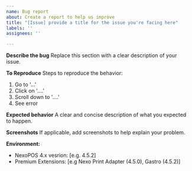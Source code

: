 ```yaml
---
name: Bug report
about: Create a report to help us improve
title: "[Issue] provide a title for the issue you're facing here"
labels: ''
assignees: ''

---
```


**Describe the bug**
Replace this section with a clear description of your issue. 

**To Reproduce**
Steps to reproduce the behavior:
1. Go to '...'
2. Click on '....'
3. Scroll down to '....'
4. See error

**Expected behavior**
A clear and concise description of what you expected to happen.

**Screenshots**
If applicable, add screenshots to help explain your problem.

**Environment:**
 - NexoPOS 4.x vesrion: [e.g. 4.5.2]
 - Premium Extensions: [e.g Nexo Print Adapter (4.5.0), Gastro (4.5.2)]
